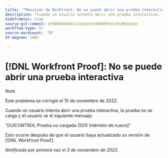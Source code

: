 ```yaml
---
title: '“Revisión de Workfront: No se puede abrir una prueba interactiva”'
description: “Cuando un usuario intenta abrir una prueba interactiva, la prueba no se abre y el usuario ve un mensaje de error.”
hidefromtoc: true
source-git-commit: ef589b0430dcc32edde3348960fe3116c863d25e
workflow-type: ht
source-wordcount: '79'
ht-degree: 100%

---
```



# [!DNL Workfront Proof]: No se puede abrir una prueba interactiva

>[!NOTE]
>
>Este problema se corrigió el 10 de noviembre de 2022.

Cuando un usuario intenta abrir una prueba interactiva, la prueba no se carga y el usuario ve el siguiente mensaje:

“[!UICONTROL Prueba no cargada (501) Inténtelo de nuevo]”

Esto ocurre después de que el usuario haya actualizado su versión de [!DNL Workfront Proof].

_Notificado por primera vez el 3 de noviembre de 2022._

